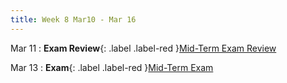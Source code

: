 ```yaml
---
title: Week 8 Mar10 - Mar 16
---
```

Mar 11 
: **Exam Review**{: .label .label-red }[Mid-Term Exam Review](#)

Mar 13
: **Exam**{: .label .label-red }[Mid-Term Exam](#)

